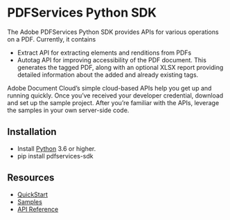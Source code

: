 PDFServices Python SDK
=======================

The Adobe PDFServices Python SDK provides APIs for various operations on a PDF. Currently, it contains 
* Extract API for extracting elements and renditions from PDFs 
* Autotag API for improving accessibility of the PDF document. This generates the tagged PDF, along with an optional XLSX report providing detailed information about the added and already existing tags.

Adobe Document Cloud’s simple cloud-based APIs help you get up and running quickly. Once you’ve received your developer credential, download and set up the sample project. After you’re familiar with the APIs, leverage the samples in your own server-side code.

Installation
------------

* Install [Python](https://www.python.org/) 3.6 or higher. 
* pip install pdfservices-sdk

Resources
------------

* [QuickStart](https://www.adobe.com/go/pdftoolsapi_doc)
* [Samples](https://www.adobe.com/go/pdfservices_python_samples)
* [API Reference](https://www.adobe.com/go/pdfservices_python_docs) 
